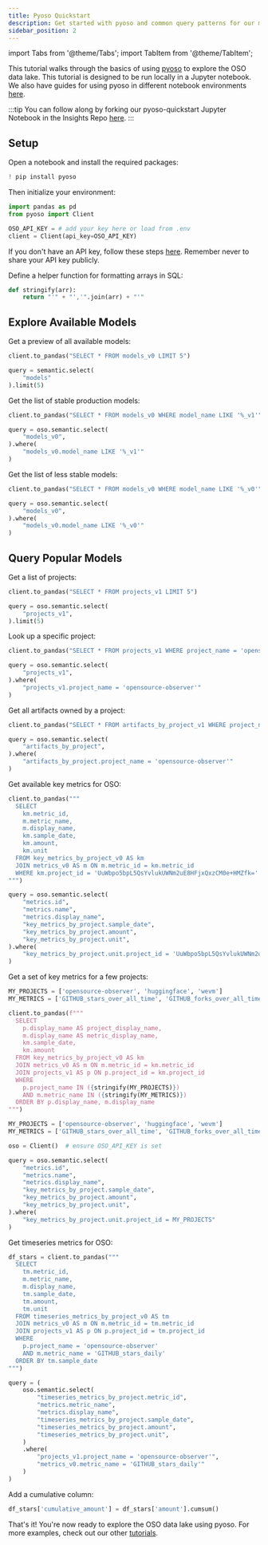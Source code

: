 ```yaml
---
title: Pyoso Quickstart
description: Get started with pyoso and common query patterns for our most popular models
sidebar_position: 2
---
```


import Tabs from '@theme/Tabs';
import TabItem from '@theme/TabItem';

This tutorial walks through the basics of using [pyoso](../get-started/python.md) to explore the OSO data lake. This tutorial is designed to be run locally in a Jupyter notebook. We also have guides for using pyoso in different notebook environments [here](../guides/notebooks/).

:::tip
You can follow along by forking our pyoso-quickstart Jupyter Notebook in the Insights Repo [here](https://github.com/opensource-observer/insights/blob/main/pyoso-quickstart.ipynb).
:::

## Setup

Open a notebook and install the required packages:

```python
! pip install pyoso
```

Then initialize your environment:

```python
import pandas as pd
from pyoso import Client

OSO_API_KEY = # add your key here or load from .env
client = Client(api_key=OSO_API_KEY)
```

If you don't have an API key, follow these steps [here](../get-started/python.md). Remember never to share your API key publicly.

Define a helper function for formatting arrays in SQL:

```python
def stringify(arr):
    return "'" + "','".join(arr) + "'"
```

## Explore Available Models

Get a preview of all available models:

<Tabs>
<TabItem value="python" label="Python">

```python
client.to_pandas("SELECT * FROM models_v0 LIMIT 5")
```

</TabItem>
<TabItem value="python" label="Semantic Layer">

```python
query = semantic.select(
    "models"
).limit(5)
```

</TabItem>
</Tabs>

Get the list of stable production models:

<Tabs>
<TabItem value="python" label="Python">

```python
client.to_pandas("SELECT * FROM models_v0 WHERE model_name LIKE '%_v1'")
```

</TabItem>
<TabItem value="python" label="Semantic Layer">

```python
query = oso.semantic.select(
    "models_v0",                 
).where(
    "models_v0.model_name LIKE '%_v1'"
)
```

</TabItem>
</Tabs>

Get the list of less stable models:

<Tabs>
<TabItem value="python" label="Python">

```python
client.to_pandas("SELECT * FROM models_v0 WHERE model_name LIKE '%_v0'")
```

</TabItem>
<TabItem value="python" label="Semantic Layer">

```python
query = oso.semantic.select(
    "models_v0",
).where(
    "models_v0.model_name LIKE '%_v0'"
)
```

</TabItem>
</Tabs>

## Query Popular Models

Get a list of projects:

<Tabs>
<TabItem value="python" label="Python">

```python
client.to_pandas("SELECT * FROM projects_v1 LIMIT 5")
```

</TabItem>
<TabItem value="python" label="Semantic Layer">

```python
query = oso.semantic.select(
    "projects_v1",
).limit(5)
```

</TabItem>
</Tabs>

Look up a specific project:

<Tabs>
<TabItem value="python" label="Python">

```python
client.to_pandas("SELECT * FROM projects_v1 WHERE project_name = 'opensource-observer'")
```

</TabItem>
<TabItem value="python" label="Semantic Layer">

```python
query = oso.semantic.select(
    "projects_v1",
).where(
    "projects_v1.project_name = 'opensource-observer'"
)
```

</TabItem>
</Tabs>

Get all artifacts owned by a project:

<Tabs>
<TabItem value="python" label="Python">

```python
client.to_pandas("SELECT * FROM artifacts_by_project_v1 WHERE project_name = 'opensource-observer'")
```

</TabItem>
<TabItem value="python" label="Semantic Layer">

```python
query = oso.semantic.select(
    "artifacts_by_project",
).where(
    "artifacts_by_project.project_name = 'opensource-observer'"
)
```

</TabItem>
</Tabs>

Get available key metrics for OSO:

<Tabs>
<TabItem value="python" label="Python">

```python
client.to_pandas("""
  SELECT
    km.metric_id,
    m.metric_name,
    m.display_name,
    km.sample_date,
    km.amount,
    km.unit
  FROM key_metrics_by_project_v0 AS km
  JOIN metrics_v0 AS m ON m.metric_id = km.metric_id
  WHERE km.project_id = 'UuWbpo5bpL5QsYvlukUWNm2uE8HFjxQxzCM0e+HMZfk='
""")
```

</TabItem>
<TabItem value="python" label="Semantic Layer">

```python
query = oso.semantic.select(
    "metrics.id",
    "metrics.name",
    "metrics.display_name",
    "key_metrics_by_project.sample_date",
    "key_metrics_by_project.amount",
    "key_metrics_by_project.unit",
).where(
    "key_metrics_by_project.unit.project_id = 'UuWbpo5bpL5QsYvlukUWNm2uE8HFjxQxzCM0e+HMZfk='"
)
```

</TabItem>
</Tabs>

Get a set of key metrics for a few projects:

<Tabs>
<TabItem value="python" label="Python">

```python
MY_PROJECTS = ['opensource-observer', 'huggingface', 'wevm']
MY_METRICS = ['GITHUB_stars_over_all_time', 'GITHUB_forks_over_all_time']

client.to_pandas(f"""
  SELECT
    p.display_name AS project_display_name,
    m.display_name AS metric_display_name,
    km.sample_date,
    km.amount
  FROM key_metrics_by_project_v0 AS km
  JOIN metrics_v0 AS m ON m.metric_id = km.metric_id
  JOIN projects_v1 AS p ON p.project_id = km.project_id
  WHERE
    p.project_name IN ({stringify(MY_PROJECTS)})
    AND m.metric_name IN ({stringify(MY_METRICS)})
  ORDER BY p.display_name, m.display_name
""")
```

</TabItem>
<TabItem value="python" label="Semantic Layer">

```python
MY_PROJECTS = ['opensource-observer', 'huggingface', 'wevm']
MY_METRICS = ['GITHUB_stars_over_all_time', 'GITHUB_forks_over_all_time']

oso = Client()  # ensure OSO_API_KEY is set

query = oso.semantic.select(
    "metrics.id",
    "metrics.name",
    "metrics.display_name",
    "key_metrics_by_project.sample_date",
    "key_metrics_by_project.amount",
    "key_metrics_by_project.unit",
).where(
    "key_metrics_by_project.unit.project_id = MY_PROJECTS"
)
```

</TabItem>
</Tabs>

Get timeseries metrics for OSO:

<Tabs>
<TabItem value="python" label="Python">

```python
df_stars = client.to_pandas("""
  SELECT
    tm.metric_id,
    m.metric_name,
    m.display_name,
    tm.sample_date,
    tm.amount,
    tm.unit
  FROM timeseries_metrics_by_project_v0 AS tm
  JOIN metrics_v0 AS m ON m.metric_id = tm.metric_id
  JOIN projects_v1 AS p ON p.project_id = tm.project_id
  WHERE
    p.project_name = 'opensource-observer'
    AND m.metric_name = 'GITHUB_stars_daily'
  ORDER BY tm.sample_date
""")
```

</TabItem>
<TabItem value="python" label="Semantic Layer">

```python
query = (
    oso.semantic.select(
        "timeseries_metrics_by_project.metric_id",
        "metrics.metric_name",
        "metrics.display_name",
        "timeseries_metrics_by_project.sample_date",
        "timeseries_metrics_by_project.amount",
        "timeseries_metrics_by_project.unit",
    )
    .where(
        "projects_v1.project_name = 'opensource-observer'",
        "metrics_v0.metric_name = 'GITHUB_stars_daily'"
    )
)
```

</TabItem>
</Tabs>

Add a cumulative column:

```python
df_stars['cumulative_amount'] = df_stars['amount'].cumsum()
```

That's it! You're now ready to explore the OSO data lake using pyoso. For more examples, check out our other [tutorials](./index.md).
